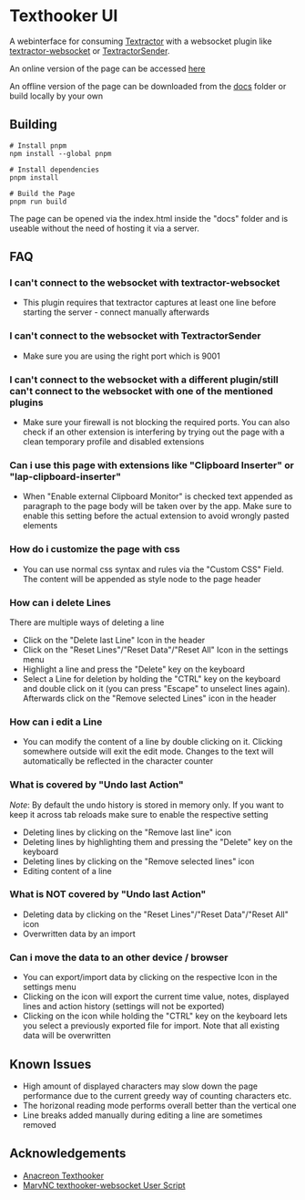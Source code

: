 # Texthooker UI

A webinterface for consuming [Textractor](https://github.com/Artikash/Textractor) with a websocket plugin like [textractor-websocket](https://github.com/sadolit/textractor-websocket) or [TextractorSender](https://github.com/KamWithK/TextractorSender).

An online version of the page can be accessed [here](https://renji-xd.github.io/texthooker-ui/)

An offline version of the page can be downloaded from the [docs](https://raw.githubusercontent.com/Renji-XD/texthooker-ui/main/docs/index.html) folder or build locally by your own

## Building

```
# Install pnpm
npm install --global pnpm

# Install dependencies
pnpm install

# Build the Page
pnpm run build
```

The page can be opened via the index.html inside the "docs" folder and is useable without the need of hosting it via a server.

## FAQ

### I can't connect to the websocket with textractor-websocket

-   This plugin requires that textractor captures at least one line before starting the server - connect manually afterwards

### I can't connect to the websocket with TextractorSender

-   Make sure you are using the right port which is 9001

### I can't connect to the websocket with a different plugin/still can't connect to the websocket with one of the mentioned plugins

-   Make sure your firewall is not blocking the required ports. You can also check if an other extension is interfering by trying out the page with a clean temporary profile and disabled extensions

### Can i use this page with extensions like "Clipboard Inserter" or "lap-clipboard-inserter"

-   When "Enable external Clipboard Monitor" is checked text appended as paragraph to the page body will be taken over by the app. Make sure to enable this setting before the actual extension to avoid wrongly pasted elements

### How do i customize the page with css

-   You can use normal css syntax and rules via the "Custom CSS" Field. The content will be appended as style node to the page header

### How can i delete Lines

There are multiple ways of deleting a line

-   Click on the "Delete last Line" Icon in the header
-   Click on the "Reset Lines"/"Reset Data"/"Reset All" Icon in the settings menu
-   Highlight a line and press the "Delete" key on the keyboard
-   Select a Line for deletion by holding the "CTRL" key on the keyboard and double click on it (you can press "Escape" to unselect lines again). Afterwards click on the "Remove selected Lines" icon in the header

### How can i edit a Line

-   You can modify the content of a line by double clicking on it. Clicking somewhere outside will exit the edit mode. Changes to the text will automatically be reflected in the character counter

### What is covered by "Undo last Action"

_Note_: By default the undo history is stored in memory only. If you want to keep it across tab reloads make sure to enable the respective setting

-   Deleting lines by clicking on the "Remove last line" icon
-   Deleting lines by highlighting them and pressing the "Delete" key on the keyboard
-   Deleting lines by clicking on the "Remove selected lines" icon
-   Editing content of a line

### What is NOT covered by "Undo last Action"

-   Deleting data by clicking on the "Reset Lines"/"Reset Data"/"Reset All" icon
-   Overwritten data by an import

### Can i move the data to an other device / browser

-   You can export/import data by clicking on the respective Icon in the settings menu
-   Clicking on the icon will export the current time value, notes, displayed lines and action history (settings will not be exported)
-   Clicking on the icon while holding the "CTRL" key on the keyboard lets you select a previously exported file for import. Note that all existing data will be overwritten

## Known Issues

-   High amount of displayed characters may slow down the page performance due to the current greedy way of counting characters etc.
-   The horizonal reading mode performs overall better than the vertical one
-   Line breaks added manually during editing a line are sometimes removed

## Acknowledgements

-   [Anacreon Texthooker](https://anacreondjt.gitlab.io/texthooker.html)
-   [MarvNC texthooker-websocket User Script](https://github.com/MarvNC/texthooker-websocket)
